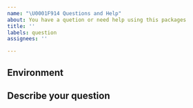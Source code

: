 ```yaml
---
name: "\U0001F914 Questions and Help"
about: You have a quetion or need help using this packages
title: ''
labels: question
assignees: ''

---
```


## Environment

## Describe your question
<!-- A clear and concise description of your question or help wanted.
For example: How can I add a datetime field? -->
